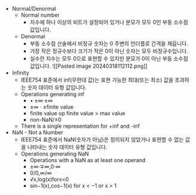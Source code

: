 - Normal/Denormal
	- Normal number
		- 지수에 하나 이상의 비트가 설정되어 있거나 분모가 모두 0인 부동 소수점 값입니다.
	- Denormal
		- 부동 소수점 산술에서 비정규 숫자는 0 주변의 언더플로 간격을 채웁니다. 
		- 가장 작은 정규수보다 크기가 작은 0이 아닌 숫자는 모두 비정규수입니다.
		- 실수란 지수는 모두 0으로 표현할 수 있지만 분모가 0이 아닌 부동 소수점 값입니다.
![[Pasted image 20240318112112.png]]
- Infinity
	- IEEE754 표준에서 inf(무한대 값)는 표현 가능한 최대(또는 최소) 값을 초과하는 숫자 데이터 유형 값입니다.
	- Operations generating inf
		- • ±∞·±∞  
		- ±∞ · ±finite value  
		- finite value op finite value > max value
		- non-NaN/±0
	- There is a single representation for +inf and -inf
- NaN - Not a Number
	- IEEE754 표준에서 NaN(숫자가 아님)은 정의되지 않았거나 표현할 수 없는 값을 나타내는 숫자 데이터 유형 값입니다.
	- Operations generating NaN
		- Operations with a NaN as at least one operand
		- ±∞·∓∞,0·∞  
		- 0/0,∞/∞  
		- √x,log(x)forx<0
		- sin−1(x),cos−1(x) for x < −1 or x > 1
